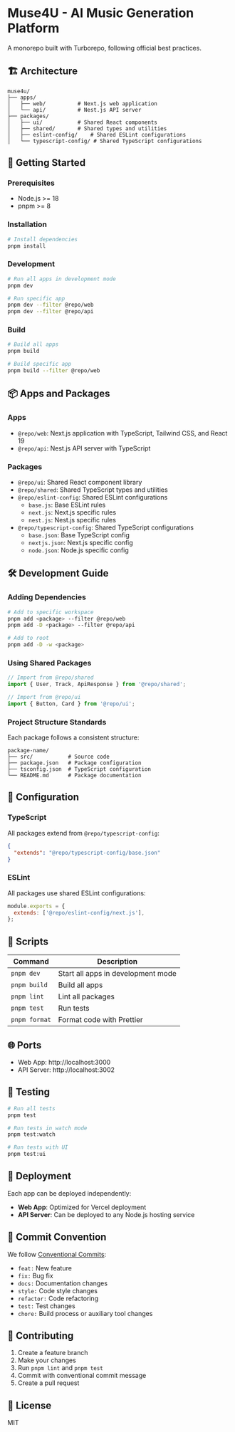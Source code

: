 # Muse4U - AI Music Generation Platform

A monorepo built with Turborepo, following official best practices.

## 🏗 Architecture

```
muse4u/
├── apps/
│   ├── web/          # Next.js web application
│   └── api/          # Nest.js API server
├── packages/
│   ├── ui/           # Shared React components
│   ├── shared/       # Shared types and utilities
│   ├── eslint-config/    # Shared ESLint configurations
│   └── typescript-config/ # Shared TypeScript configurations
```

## 🚀 Getting Started

### Prerequisites

- Node.js >= 18
- pnpm >= 8

### Installation

```bash
# Install dependencies
pnpm install
```

### Development

```bash
# Run all apps in development mode
pnpm dev

# Run specific app
pnpm dev --filter @repo/web
pnpm dev --filter @repo/api
```

### Build

```bash
# Build all apps
pnpm build

# Build specific app
pnpm build --filter @repo/web
```

## 📦 Apps and Packages

### Apps

- `@repo/web`: Next.js application with TypeScript, Tailwind CSS, and React 19
- `@repo/api`: Nest.js API server with TypeScript

### Packages

- `@repo/ui`: Shared React component library
- `@repo/shared`: Shared TypeScript types and utilities
- `@repo/eslint-config`: Shared ESLint configurations
  - `base.js`: Base ESLint rules
  - `next.js`: Next.js specific rules
  - `nest.js`: Nest.js specific rules
- `@repo/typescript-config`: Shared TypeScript configurations
  - `base.json`: Base TypeScript config
  - `nextjs.json`: Next.js specific config
  - `node.json`: Node.js specific config

## 🛠 Development Guide

### Adding Dependencies

```bash
# Add to specific workspace
pnpm add <package> --filter @repo/web
pnpm add -D <package> --filter @repo/api

# Add to root
pnpm add -D -w <package>
```

### Using Shared Packages

```typescript
// Import from @repo/shared
import { User, Track, ApiResponse } from '@repo/shared';

// Import from @repo/ui
import { Button, Card } from '@repo/ui';
```

### Project Structure Standards

Each package follows a consistent structure:

```
package-name/
├── src/           # Source code
├── package.json   # Package configuration
├── tsconfig.json  # TypeScript configuration
└── README.md      # Package documentation
```

## 🔧 Configuration

### TypeScript

All packages extend from `@repo/typescript-config`:

```json
{
  "extends": "@repo/typescript-config/base.json"
}
```

### ESLint

All packages use shared ESLint configurations:

```javascript
module.exports = {
  extends: ['@repo/eslint-config/next.js'],
};
```

## 📜 Scripts

| Command       | Description                        |
| ------------- | ---------------------------------- |
| `pnpm dev`    | Start all apps in development mode |
| `pnpm build`  | Build all apps                     |
| `pnpm lint`   | Lint all packages                  |
| `pnpm test`   | Run tests                          |
| `pnpm format` | Format code with Prettier          |

## 🌐 Ports

- Web App: http://localhost:3000
- API Server: http://localhost:3002

## 🧪 Testing

```bash
# Run all tests
pnpm test

# Run tests in watch mode
pnpm test:watch

# Run tests with UI
pnpm test:ui
```

## 🚀 Deployment

Each app can be deployed independently:

- **Web App**: Optimized for Vercel deployment
- **API Server**: Can be deployed to any Node.js hosting service

## 📝 Commit Convention

We follow [Conventional Commits](https://www.conventionalcommits.org/):

- `feat:` New feature
- `fix:` Bug fix
- `docs:` Documentation changes
- `style:` Code style changes
- `refactor:` Code refactoring
- `test:` Test changes
- `chore:` Build process or auxiliary tool changes

## 🤝 Contributing

1. Create a feature branch
2. Make your changes
3. Run `pnpm lint` and `pnpm test`
4. Commit with conventional commit message
5. Create a pull request

## 📄 License

MIT
